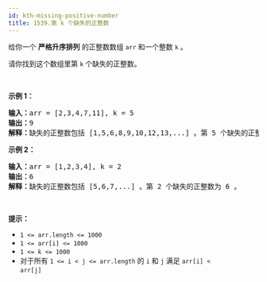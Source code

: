 ```yaml
---
id: kth-missing-positive-number
title: 1539.第 k 个缺失的正整数
---
```

给你一个 **严格升序排列** 的正整数数组 <code>arr</code> 和一个整数 <code>k</code> 。

请你找到这个数组里第 <code>k</code> 个缺失的正整数。

 

**示例 1：**


<pre><strong>输入：</strong>arr = [2,3,4,7,11], k = 5<br/><strong>输出：</strong>9<br/><strong>解释：</strong>缺失的正整数包括 [1,5,6,8,9,10,12,13,...] 。第 5 个缺失的正整数为 9 。<br/></pre>

**示例 2：**


<pre><strong>输入：</strong>arr = [1,2,3,4], k = 2<br/><strong>输出：</strong>6<br/><strong>解释：</strong>缺失的正整数包括 [5,6,7,...] 。第 2 个缺失的正整数为 6 。<br/></pre>

 

**提示：**


- <code>1 &lt;= arr.length &lt;= 1000</code>
- <code>1 &lt;= arr[i] &lt;= 1000</code>
- <code>1 &lt;= k &lt;= 1000</code>
- 对于所有 <code>1 &lt;= i &lt; j &lt;= arr.length</code> 的 <code>i</code> 和 <code>j</code> 满足 <code>arr[i] &lt; arr[j]</code> 

